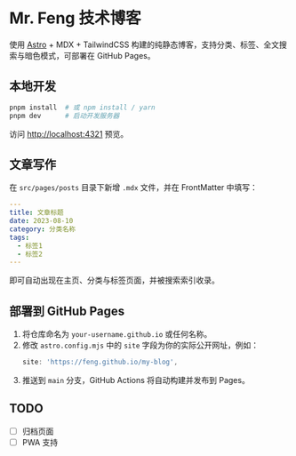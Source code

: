 # Mr. Feng 技术博客

使用 [Astro](https://astro.build/) + MDX + TailwindCSS 构建的纯静态博客，支持分类、标签、全文搜索与暗色模式，可部署在 GitHub Pages。

## 本地开发

```bash
pnpm install  # 或 npm install / yarn
pnpm dev      # 启动开发服务器
```

访问 <http://localhost:4321> 预览。

## 文章写作

在 `src/pages/posts` 目录下新增 `.mdx` 文件，并在 FrontMatter 中填写：

```yaml
---
title: 文章标题
date: 2023-08-10
category: 分类名称
tags:
  - 标签1
  - 标签2
---
```

即可自动出现在主页、分类与标签页面，并被搜索索引收录。

## 部署到 GitHub Pages

1. 将仓库命名为 `your-username.github.io` 或任何名称。
2. 修改 `astro.config.mjs` 中的 `site` 字段为你的实际公开网址，例如：
   ```js
   site: 'https://feng.github.io/my-blog',
   ```
3. 推送到 `main` 分支，GitHub Actions 将自动构建并发布到 Pages。

## TODO

- [ ] 归档页面
- [ ] PWA 支持 